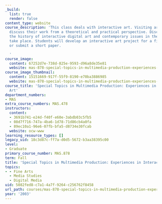 ```yaml
---
_build:
  list: true
  render: false
content_type: website
course_description: 'This class deals with interactive art. Visiting artists will
  discuss their work from a theoretical and practical perspective. Discussions of
  the history of interactive digital art and contemporary issues in the field will
  take place. Students will develop an interactive art project for a final exhibition
  or submit a short paper.

  '
course_image:
  content: 67252d7e-738d-825e-9593-d96a8de35e81
  website: mas-878-special-topics-in-multimedia-production-experiences-in-interactive-art-fall-2003
course_image_thumbnail:
  content: 15151669-917f-55f9-8190-e70ba3886985
  website: mas-878-special-topics-in-multimedia-production-experiences-in-interactive-art-fall-2003
course_title: 'Special Topics in Multimedia Production: Experiences in Interactive
  Art'
department_numbers:
- MAS
extra_course_numbers: MAS.478
instructors:
  content:
  - 3691b741-e24d-f40f-e60e-3abdb03c5fb5
  - 08d7f716-747a-4ba6-1d78-71d86cb4a0fa
  - 89ec10a1-96e6-07fb-bfa5-d8734e30fcab
  website: ocw-www
learning_resource_types: []
legacy_uid: 18c3d87c-ff7a-d0d5-5672-b3aa38395c00
level:
- Graduate
primary_course_number: MAS.878
term: Fall
title: 'Special Topics in Multimedia Production: Experiences in Interactive Art'
topics:
- - Fine Arts
  - Media Studies
  - Digital Media
uid: 5082fed8-c7a1-4a7f-9264-c256762f8458
url_path: courses/mas-878-special-topics-in-multimedia-production-experiences-in-interactive-art-fall-2003
year: '2003'
---
```

